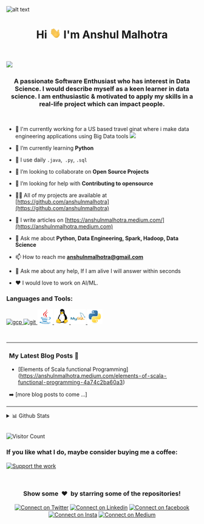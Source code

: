 
![alt text](https://github.com//blob/master) 
<h1 align="center">Hi <img src="https://raw.githubusercontent.com/ABSphreak/ABSphreak/master/gifs/Hi.gif" width="30px"> I'm Anshul Malhotra <br><br></a>
</h1>

![](https://camo.githubusercontent.com/992babdffd8c74a1502de375fbdf7e4d54773242/68747470733a2f2f6d656469612e67697068792e636f6d2f6d656469612f53576f536b4e36447854737a71494b4571762f67697068792e676966)


<h3 align="center">A passionate Software Enthusiast who has interest in Data Science. I would describe myself as a keen learner in data science. I am enthusiastic & motivated to apply my skills in a real-life project which can impact people.</h3>

<br>

- 🏦 I'm currently working for a US based travel ginat where i make data engineering applications using Big Data tools  <img src="https://media.giphy.com/media/WUlplcMpOCEmTGBtBW/giphy.gif" width="30">

- 🌱 I’m currently learning **Python**

- 🤔 I use daily ```.java```,``` .py```, ```.sql```

- 👯 I’m looking to collaborate on **Open Source Projects**

- 🤝 I’m looking for help with **Contributing to opensource**

- 👨‍💻 All of my projects are available at [https://github.com/anshulnmalhotra](https://github.com/anshulnmalhotra)

- 📝 I write articles on [https://anshulnmalhotra.medium.com/](https://anshulnmalhotra.medium.com)

- 💬 Ask me about **Python, Data Engineering, Spark, Hadoop, Data Science**

- 📫 How to reach me **anshulnmalhotra@gmail.com**

- 🌱 Ask me about any help, If I am alive I will answer within seconds

- ❤️ I would love to work on AI/ML.


<h3 align="left">Languages and Tools:</h3>
<p align="left">
<a href="https://cloud.google.com" target="_blank"> <img src="https://www.vectorlogo.zone/logos/google_cloud/google_cloud-icon.svg" alt="gcp" width="40" height="40"/> </a> 
<a href="https://git-scm.com/" target="_blank"> <img src="https://www.vectorlogo.zone/logos/git-scm/git-scm-icon.svg" alt="git" width="40" height="40"/> </a>  
<a href="https://www.java.com" target="_blank"> <img src="https://raw.githubusercontent.com/devicons/devicon/master/icons/java/java-original.svg" alt="java" width="40" height="40"/> </a>  
<a href="https://www.linux.org/" target="_blank"> <img src="https://raw.githubusercontent.com/devicons/devicon/master/icons/linux/linux-original.svg" alt="linux" width="40" height="40"/> </a>  
<a href="https://www.mysql.com/" target="_blank"> <img src="https://raw.githubusercontent.com/devicons/devicon/master/icons/mysql/mysql-original-wordmark.svg" alt="mysql" width="40" height="40"/> </a>  
<a href="https://www.python.org" target="_blank"> <img src="https://raw.githubusercontent.com/devicons/devicon/master/icons/python/python-original.svg" alt="python" width="40" height="40"/>  </a> </p>
<br>


<table>
<tr>
<td valign="top" width="100%">

### My Latest Blog Posts 📕
<!-- BLOG-POST-LIST:START -->
- [Elements of Scala functional Programming] (https://anshulnmalhotra.medium.com/elements-of-scala-functional-programming-4a74c2ba60a3)
<!-- BLOG-POST-LIST:END -->
➡️ [more blog posts to come ...]
</td>
</tr>
</table>



<details>
<summary>📊 Github Stats</summary>
<p align="center"> <img src="https://github-readme-stats.vercel.app/api?username=anshulnmalhotra&show_icons=true&theme=gotham" alt="Anshul Malhotra | Stats" />
<br> <p align="center"><img align="center" src="https://github-readme-stats.vercel.app/api/top-langs?username=anshulnmalhotra&show_icons=true&locale=en&layout=compact&theme=gotham" alt="Anshul Malhotra" /></p><br><br>
<br><p align="center"><img align="center" src="https://github-readme-streak-stats.herokuapp.com/?user=anshulnmalhotra&theme=gotham" alt="Anshul Malhotra" /></p>
</details>

<br>

 ![Visitor Count](https://profile-counter.glitch.me/{anshulnmalhotra}/count.svg)
 
 
 <h3 align="left">If you like what I do, maybe consider buying me a coffee:</h3>
<p><a href="https://www.buymeacoffee.com/anshulnmalhotra"> <img align="center" src="https://cdn.buymeacoffee.com/buttons/v2/default-yellow.png" height="50" width="210" alt="Support the work" /></a></p>
<br> 
 
 <h3 align="center">Show some &nbsp;❤️&nbsp; by starring some of the repositories!</h3>
 
 <p align="center">
<!-- <a href="https://dev.to/" target="blank"><img align="center" src="https://cdn.jsdelivr.net/npm/simple-icons@3.0.1/icons/dev-dot-to.svg" alt="Connect on Dev To" height="30" width="30" /></a> -->
<a href="https://twitter.com/blazein4u" target="blank"><img align="center" src="https://cdn.jsdelivr.net/npm/simple-icons@3.0.1/icons/twitter.svg" alt="Connect on Twitter" height="30" width="30" /></a>
<a href="https://linkedin.com/in/anshulnmalhotra" target="blank"><img align="center" src="https://cdn.jsdelivr.net/npm/simple-icons@3.0.1/icons/linkedin.svg" alt="Connect on Linkedin" height="30" width="30" /></a>
<!--<a href="https://stackoverflow.com/users/" target="blank"><img align="center" src="https://cdn.jsdelivr.net/npm/simple-icons@3.0.1/icons/stackoverflow.svg" alt="" height="30" width="30" /></a>
<a href="https://kaggle.com/akhilgkrishnan" target="blank"><img align="center" src="https://cdn.jsdelivr.net/npm/simple-icons@3.0.1/icons/kaggle.svg" alt="" height="30" width="30" /></a>-->
<a href="https://fb.com/blazein4u" target="blank"><img align="center" src="https://cdn.jsdelivr.net/npm/simple-icons@3.0.1/icons/facebook.svg" alt="Connect on facebook" height="30" width="30" /></a>
<a href="https://instagram.com/blazein4u" target="blank"><img align="center" src="https://cdn.jsdelivr.net/npm/simple-icons@3.0.1/icons/instagram.svg" alt="Connect on Insta" height="30" width="30" /></a>
<a href="https://anshulnmalhotra.medium.com/" target="blank"><img align="center" src="https://cdn.jsdelivr.net/npm/simple-icons@3.0.1/icons/medium.svg" alt="Connect on Medium" height="30" width="30" /></a>
</p>



